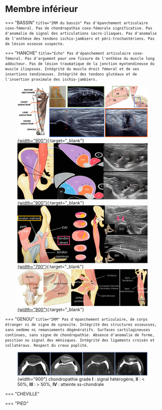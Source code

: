 # Membre inférieur

=== "BASSIN"
    ``` title="IRM du bassin"
    Pas d'épanchement articulaire coxo-fémoral.
    Pas de chondropathie coxo-fémorale significative.
    Pas d'anomalie de signal des articulations sacro-iliaques.
    Pas d'anomalie de l'enthèse des tendons ischio-jambiers et péri-trochantériens.
    Pas de lésion osseuse suspecte.
    ```

=== "HANCHE"
    ``` title="Echo"
    Pas d'épanchement articulaire coxo-fémoral.
    Pas d'argument pour une fissure de l'enthèse du muscle long adducteur.
    Pas de lésion traumatique de la jonction myotendineuse du muscle iliopsoas.
    Intégrité du muscle droit fémoral et de ses insertions tendineuses.
    Intégrité des tendons glutéaux et de l'insertion proximale des ischio-jambiers.
    ```
    <figure markdown="span">
        [![](assets/adducteurs.jpg){width="900"}](https://www.youtube.com/watch?v=CvP7ZwW3trk&list=PLGV2jHWN573djULLdIjMos1uZ1iMdevnT&index=4){:target="_blank"}  
        [![](assets/psoas.jpg){width="900"}](https://www.youtube.com/watch?v=ivN3cYggy_w&list=PLGV2jHWN573djULLdIjMos1uZ1iMdevnT&index=4){:target="_blank"}  
        [![](assets/droitfem.jpg){width="700"}](https://www.youtube.com/watch?v=JJLKE5kArb0&list=PLGV2jHWN573djULLdIjMos1uZ1iMdevnT&index=5){:target="_blank"}  
        [![](assets/latpost.jpg){width="900"}](https://www.youtube.com/watch?v=8AxHjBnEDPQ&list=PLGV2jHWN573djULLdIjMos1uZ1iMdevnT&index=6){:target="_blank"}  
    </figure>  

=== "GENOU"
    ``` title="IRM"
    Pas d'épanchement articulaire, de corps étranger ni de signe de synovite.
    Intégrité des structures osseusses, sans oedème ni remaniements dégénératifs.
    Surfaces cartilagineuses continues, sans signe de chondropathie.
    Absence d'anomalie de forme, position ou signal des ménisques.
    Intégrité des ligaments croisés et collatéraux.
    Respect du creux poplité.
    ```
    <figure markdown="span">
        ![](assets/chondropathie.jpg){width="900"}
        chondropathie grade **I** : signal hétérogène, **II** : < 50%, **III** : > 50%, **IV** : atteinte ss-chondrale
    </figure>

=== "CHEVILLE"

=== "PIED"